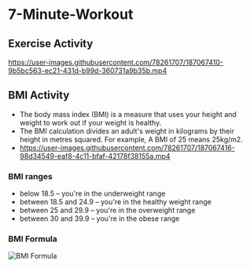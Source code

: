 # 7-Minute-Workout




## Exercise Activity


https://user-images.githubusercontent.com/78261707/187067410-9b5bc563-ec21-431d-b99d-360731a9b35b.mp4



## BMI Activity

* The body mass index (BMI) is a measure that uses your height and weight to work out if your weight is healthy.
* The BMI calculation divides an adult's weight in kilograms by their height in metres squared. For example, A BMI of 25 means 25kg/m2.
* https://user-images.githubusercontent.com/78261707/187067416-98d34549-eaf8-4c11-bfaf-42178f38155a.mp4

### BMI ranges
* below 18.5 – you're in the underweight range
* between 18.5 and 24.9 – you're in the healthy weight range
* between 25 and 29.9 – you're in the overweight range
* between 30 and 39.9 – you're in the obese range

### BMI Formula

![BMI Formula](https://user-images.githubusercontent.com/78261707/187067694-85ff202f-b222-406a-8f13-d01a4fc8dcdf.jpg)
